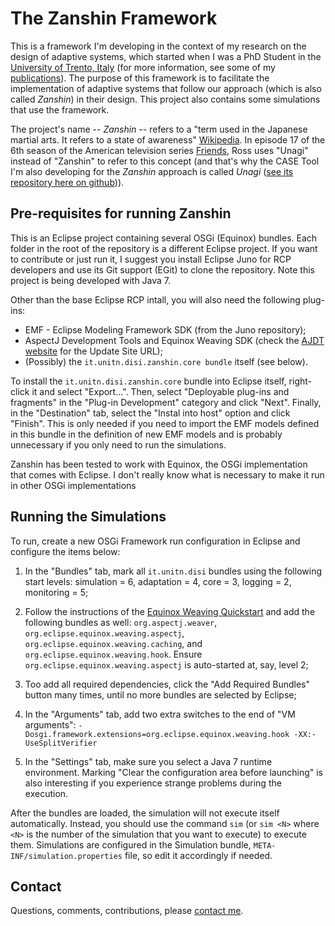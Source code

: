 The Zanshin Framework
=====================

This is a framework I'm developing in the context of my research on the design of adaptive systems, which started when I was a PhD Student in the [University of Trento, Italy](http://ict.unitn.it/) (for more information, see some of my [publications](http://disi.unitn.it/~vitorsouza/academia/)). The purpose of this framework is to facilitate the implementation of adaptive systems that follow our approach (which is also called _Zanshin_) in their design. This project also contains some simulations that use the framework.

The project's name -- _Zanshin_ -- refers to a "term used in the Japanese martial arts. It refers to a state of awareness" [Wikipedia](http://en.wikipedia.org/wiki/Zanshin). In episode 17 of the 6th season of the American television series [Friends](http://en.wikipedia.org/wiki/Friends), Ross uses "Unagi" instead of "Zanshin" to refer to this concept (and that's why the CASE Tool I'm also developing for the _Zanshin_ approach is called _Unagi_ ([see its repository here on github](https://github.com/sefms-disi-unitn/Unagi))).



Pre-requisites for running Zanshin
----------------------------------

This is an Eclipse project containing several OSGi (Equinox) bundles. Each folder in the root of the repository is a different Eclipse project. If you want to contribute or just run it, I suggest you install Eclipse Juno for RCP developers and use its Git support (EGit) to clone the repository. Note this project is being developed with Java 7.

Other than the base Eclipse RCP intall, you will also need the following plug-ins:

- EMF - Eclipse Modeling Framework SDK (from the Juno repository);
- AspectJ Development Tools and Equinox Weaving SDK (check the [AJDT website](http://eclipse.org/ajdt/downloads/) for the Update Site URL);
- (Possibly) the `it.unitn.disi.zanshin.core bundle` itself (see below).


To install the `it.unitn.disi.zanshin.core` bundle into Eclipse itself, right-click it and select "Export...". Then, select "Deployable plug-ins and fragments" in the "Plug-in Development" category and click "Next". Finally, in the "Destination" tab, select the "Instal into host" option and click "Finish". This is only needed if you need to import the EMF models defined in this bundle in the definition of new EMF models and is probably unnecessary if you only need to run the simulations.

Zanshin has been tested to work with Equinox, the OSGi implementation that comes with Eclipse. I don't really know what is necessary to make it run in other OSGi implementations



Running the Simulations
-----------------------

To run, create a new OSGi Framework run configuration in Eclipse and configure the items below:

1. In the "Bundles" tab, mark all `it.unitn.disi` bundles using the following start levels: simulation = 6, adaptation = 4, core = 3, logging = 2, monitoring = 5;

2. Follow the instructions of the [Equinox Weaving Quickstart](http://wiki.eclipse.org/Equinox_Weaving_QuickStart) and add the following bundles as well: `org.aspectj.weaver`, `org.eclipse.equinox.weaving.aspectj`, `org.eclipse.equinox.weaving.caching`, and `org.eclipse.equinox.weaving.hook`. Ensure `org.eclipse.equinox.weaving.aspectj` is auto-started at, say, level 2;

3. Too add all required dependencies, click the "Add Required Bundles" button many times, until no more bundles are selected by Eclipse;

4. In the "Arguments" tab, add two extra switches to the end of "VM arguments":  `-Dosgi.framework.extensions=org.eclipse.equinox.weaving.hook -XX:-UseSplitVerifier`

5. In the "Settings" tab, make sure you select a Java 7 runtime environment. Marking "Clear the configuration area before launching" is also interesting if you experience strange problems during the execution.


After the bundles are loaded, the simulation will not execute itself automatically. Instead, you should use the command `sim` (or `sim <N>` where `<N>` is the number of the simulation that you want to execute) to execute them. Simulations are configured in the Simulation bundle, `META-INF/simulation.properties` file, so edit it accordingly if needed.


Contact
-------

Questions, comments, contributions, please [contact me](http://disi.unitn.it/~vitorsouza/).

